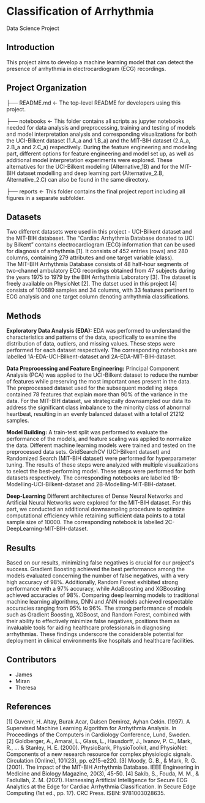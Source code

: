 # Classification of Arrhythmia
Data Science Project

## Introduction

This project aims to develop a machine learning model that can detect the presence of arrhythmia in electrocardiogram (ECG) recordings. 

## Project Organization

├── README.md          <- The top-level README for developers using this project.

├── notebooks          <- This folder contains all scripts as jupyter notebooks needed for data analysis and preprocessing, training and testing of models and model interpretation analysis and corresponding visualizations for both the UCI-Bilkent dataset (1.A_a and 1.B_a) and the MIT-BIH dataset (2.A_a, 2.B_a and 2.C_a) respectively. During the feature engineering and modeling part, different options for feature engineering and model set up, as well as additional model interpretation experiments were explored. These alternatives for the UCI-Bilkent modeling (Alternative_1B) and for the MIT-BIH dataset modelling and deep learning part (Alternative_2.B, Alternative_2.C) can also be found in the same directory. 

├── reports            <- This folder contains the final project report including all figures in a separate subfolder. 

## Datasets

Two different datasets were used in this project - UCI-Bilkent dataset and the MIT-BIH databaset. 
The “Cardiac Arrhythmia Database donated to UCI by Bilkent” contains electrocardiogram (ECG) information that can be used for diagnosis of arrhythmia [1]. 
It consists of 452 entries (rows) and 280 columns, containing 279 attributes and one target variable (class).  
The MIT-BIH Arrhythmia Database consists of 48 half-hour segments of two-channel ambulatory ECG recordings obtained from 47 subjects during the years 1975 to 1979 by the BIH Arrhythmia Laboratory [3]. The dataset is freely available on PhysioNet [2].
The datset used in this project [4] consists of 100689 samples and 34 columns, with 33 features pertinent to ECG analysis and one target column denoting arrhythmia classifications.

## Methods

**Exploratory Data Analysis (EDA):**
EDA was performed to understand the characteristics and patterns of the data, specifically to examine the distribution of data, outliers, and missing values.
These steps were performed for each dataset respectively. 
The corresponding notebooks are labelled 1A-EDA-UCI-Bilkent-dataset and 2A-EDA-MIT-BIH-dataset.

**Data Preprocessing and Feature Engineering:**
Principal Component Analysis (PCA) was applied to the UCI-Bilkent dataset to reduce the number of features while preserving the most important ones present in the data. The preprocessed dataset used for the subsequent modelling steps contained 78 features that explain more than 90% of the variance in the data. 
For the MIT-BIH dataset, we strategically downsampled our data Ito address the significant class imbalance to the minority class of abnormal heartbeat, resulting in an evenly balanced dataset with a total of 21212 samples.

**Model Building:**
A train-test split was performed to evaluate the performance of the models, and feature scaling was applied to normalize the data. Different machine learning models were trained and tested on the preprocessed data sets. GridSearchCV (UCI-Bilkent dataset) and Randomized Search (MIT-BIH dataset) were performed for hyperparameter tuning. 
The results of these steps were analyzed with multiple visualizations to select the best-performing model.
These steps were performed for both datasets respectively. 
The corresponding notebooks are labelled 1B-Modelling-UCI-Bilkent-dataset and 2B-Modelling-MIT-BIH-dataset.

**Deep-Learning**
Different architectures of Dense Neural Networks and Artificial Neural Networks were explored for the MIT-BIH dataset. For this part, we conducted an additional downsampling procedure to optimize computational efficiency while retaining sufficient data points to a total sample size of 10000.
The corresponding notebook is labelled 2C-DeepLearning-MIT-BIH-dataset.

## Results

Based on our results, minimizing false negatives is crucial for our project's success. Gradient Boosting achieved the best performance among the models evaluated concerning the number of false negatives, with a very high accuracy of 98%. Additionally, Random Forest exhibited strong performance with a 97% accuracy, while AdaBoosting and XGBoosting achieved accuracies of 98%. Comparing deep learning models to traditional machine learning algorithms, DNN and ANN models achieved respectable accuracies ranging from 95% to 96%.
The strong performance of models such as Gradient Boosting, XGBoost, and Random Forest, combined with their ability to effectively minimize false negatives, positions them as invaluable tools for aiding healthcare professionals in diagnosing arrhythmias. These findings underscore the considerable potential for deployment in clinical environments like hospitals and healthcare facilities.

## Contributors

- James
- Miran
- Theresa 

## References
[1] Guvenir, H. Altay, Burak Acar, Gulsen Demiroz, Ayhan Cekin. (1997). A Supervised Machine Learning Algorithm for Arrhythmia Analysis. In Proceedings of the Computers in Cardiology Conference, Lund, Sweden.
[2] Goldberger, A., Amaral, L., Glass, L., Hausdorff, J., Ivanov, P. C., Mark, R., ... & Stanley, H. E. (2000). PhysioBank, PhysioToolkit, and PhysioNet: Components of a new research resource for complex physiologic signals. Circulation [Online], 101(23), pp. e215–e220.
[3] Moody, G. B., & Mark, R. G. (2001). The impact of the MIT-BIH Arrhythmia Database. IEEE Engineering in Medicine and Biology Magazine, 20(3), 45-50.
[4] Sakib, S., Fouda, M. M., & Fadlullah, Z. M. (2021). Harnessing Artificial Intelligence for Secure ECG Analytics at the Edge for Cardiac Arrhythmia Classification. In Secure Edge Computing (1st ed., pp. 17). CRC Press. ISBN: 9781003028635.

